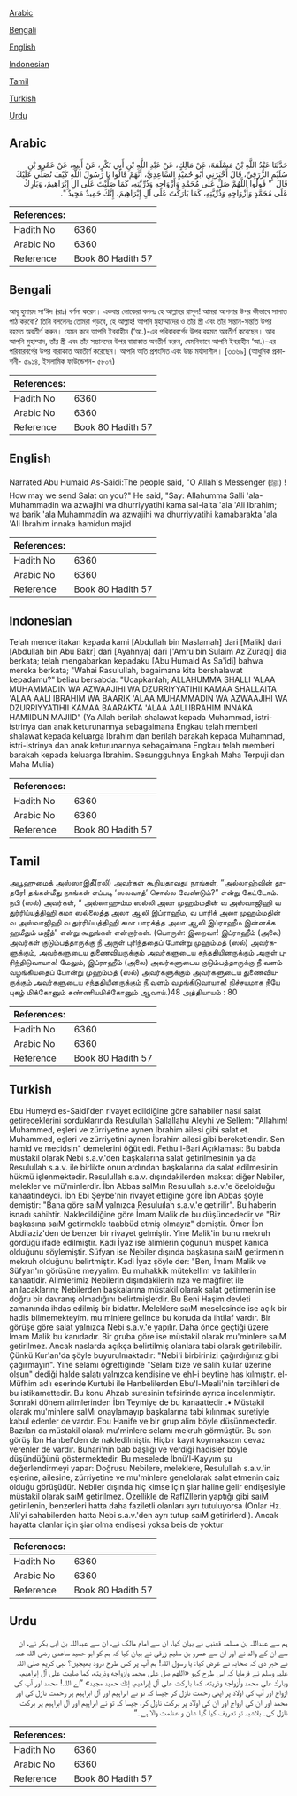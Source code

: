 [Arabic](#arabic)

[Bengali](#bengali)

[English](#english)

[Indonesian](#indonesian)

[Tamil](#tamil)

[Turkish](#turkish)

[Urdu](#urdu)

## Arabic


<div dir="rtl" lang="ar" style={{fontSize:'larger',backgroundColor:'#f8f9fa',padding:20}}>
حَدَّثَنَا عَبْدُ اللَّهِ بْنُ مَسْلَمَةَ، عَنْ مَالِكٍ، عَنْ عَبْدِ اللَّهِ بْنِ أَبِي بَكْرٍ، عَنْ أَبِيهِ، عَنْ عَمْرِو بْنِ سُلَيْمٍ الزُّرَقِيِّ، قَالَ أَخْبَرَنِي أَبُو حُمَيْدٍ السَّاعِدِيُّ، أَنَّهُمْ قَالُوا يَا رَسُولَ اللَّهِ كَيْفَ نُصَلِّي عَلَيْكَ قَالَ ‏ "‏ قُولُوا اللَّهُمَّ صَلِّ عَلَى مُحَمَّدٍ وَأَزْوَاجِهِ وَذُرِّيَّتِهِ، كَمَا صَلَّيْتَ عَلَى آلِ إِبْرَاهِيمَ، وَبَارِكْ عَلَى مُحَمَّدٍ وَأَزْوَاجِهِ وَذُرِّيَّتِهِ، كَمَا بَارَكْتَ عَلَى آلِ إِبْرَاهِيمَ، إِنَّكَ حَمِيدٌ مَجِيدٌ ‏"‏‏.‏
</div>
<div style={{backgroundColor:'#f8f9fa',padding:20, marginBottom: 10}}><table> <thead> <tr> <th>References:</th> <th></th> </tr> </thead> <tbody><tr><td>Hadith No</td><td>6360</td></tr><tr><td>Arabic No</td><td>6360</td></tr><tr><td>Reference</td><td>Book 80 Hadith 57</td></tr></tbody></table></div>

## Bengali


<div dir="ltr" lang="bn" style={{fontSize:'larger',backgroundColor:'#f8f9fa',padding:20}}>
আবূ হুমায়দ সা‘ঈদ (রাঃ) বর্ণনা করেন। একবার লোকেরা বললঃ হে আল্লাহর রাসূল! আমরা আপনার উপর কীভাবে সালাত পাঠ করবো? তিনি বললেনঃ তোমরা পড়বে, হে আল্লাহ! আপনি মুহাম্মাদের ও তাঁর স্ত্রী এবং তাঁর সন্তান-সন্ততি উপর রহমত অবতীর্ণ করুন। যেমন করে আপনি ইবরাহীম (‘আ.)-এর পরিবারবর্গের উপর রহমত অবতীর্ণ করেছেন। আর আপনি মুহাম্মাদ, তাঁর স্ত্রী এবং তাঁর সন্তানদের উপর বারাকাত অবতীর্ণ করুন, যেমনিভাবে আপনি ইবরাহীম ‘আ.)-এর পরিবারবর্গের উপর বারাকাত অবতীর্ণ করেছেন। আপনি অতি প্রশংসিত এবং উচ্চ মর্যাদাশীল। [৩৩৬৯] (আধুনিক প্রকাশনী- ৫৯১৪, ইসলামিক ফাউন্ডেশন- ৫৮০৭)
</div>
<div style={{backgroundColor:'#f8f9fa',padding:20, marginBottom: 10}}><table> <thead> <tr> <th>References:</th> <th></th> </tr> </thead> <tbody><tr><td>Hadith No</td><td>6360</td></tr><tr><td>Arabic No</td><td>6360</td></tr><tr><td>Reference</td><td>Book 80 Hadith 57</td></tr></tbody></table></div>

## English


<div dir="ltr" lang="en" style={{fontSize:'larger',backgroundColor:'#f8f9fa',padding:20}}>
Narrated Abu Humaid As-Saidi:The people said, "O Allah's Messenger (ﷺ) ! How may we send Salat on you?" He said, "Say: Allahumma Salli 'ala- Muhammadin wa azwajihi wa dhurriyyatihi kama sal-laita 'ala 'Ali Ibrahim; wa barik 'ala Muhammadin wa azwajihi wa dhurriyyatihi kamabarakta 'ala 'Ali Ibrahim innaka hamidun majid
</div>
<div style={{backgroundColor:'#f8f9fa',padding:20, marginBottom: 10}}><table> <thead> <tr> <th>References:</th> <th></th> </tr> </thead> <tbody><tr><td>Hadith No</td><td>6360</td></tr><tr><td>Arabic No</td><td>6360</td></tr><tr><td>Reference</td><td>Book 80 Hadith 57</td></tr></tbody></table></div>

## Indonesian


<div dir="ltr" lang="id" style={{fontSize:'larger',backgroundColor:'#f8f9fa',padding:20}}>
Telah menceritakan kepada kami [Abdullah bin Maslamah] dari [Malik] dari [Abdullah bin Abu Bakr] dari [Ayahnya] dari ['Amru bin Sulaim Az Zuraqi] dia berkata; telah mengabarkan kepadaku [Abu Humaid As Sa'idi] bahwa mereka berkata; "Wahai Rasulullah, bagaimana kita bershalawat kepadamu?" beliau bersabda: "Ucapkanlah; ALLAHUMMA SHALLI 'ALAA MUHAMMADIN WA AZWAAJIHI WA DZURRIYYATIHII KAMAA SHALLAITA 'ALAA AALI IBRAHIM WA BAARIK 'ALAA MUHAMMADIN WA AZWAAJIHI WA DZURRIYYATIHII KAMAA BAARAKTA 'ALAA AALI IBRAHIM INNAKA HAMIIDUN MAJIID" (Ya Allah berilah shalawat kepada Muhammad, istri-istrinya dan anak keturunannya sebagaimana Engkau telah memberi shalawat kepada keluarga Ibrahim dan berilah barakah kepada Muhammad, istri-istrinya dan anak keturunannya sebagaimana Engkau telah memberi barakah kepada keluarga Ibrahim. Sesungguhnya Engkah Maha Terpuji dan Maha Mulia)
</div>
<div style={{backgroundColor:'#f8f9fa',padding:20, marginBottom: 10}}><table> <thead> <tr> <th>References:</th> <th></th> </tr> </thead> <tbody><tr><td>Hadith No</td><td>6360</td></tr><tr><td>Arabic No</td><td>6360</td></tr><tr><td>Reference</td><td>Book 80 Hadith 57</td></tr></tbody></table></div>

## Tamil


<div dir="ltr" lang="ta" style={{fontSize:'larger',backgroundColor:'#f8f9fa',padding:20}}>
அபூஹுமைத் அஸ்ஸாஇதீ(ரலி) அவர்கள் கூறியதாவது: நாங்கள், “அல்லாஹ்வின் தூதரே! தங்கள்மீது நாங்கள் எப்படி ‘ஸலவாத்’ சொல்ல வேண்டும்?” என்று கேட்டோம். நபி (ஸல்) அவர்கள், “ அல்லாஹும்ம ஸல்லி அலா முஹம்மதின் வ அஸ்வாஜிஹி வ துர்ரிய்யத்திஹி கமா ஸல்லைத்த அலா ஆலி இப்ராஹீம, வ பாரிக் அலா முஹம்மதின் வ அஸ்வாஜிஹி வ துர்ரிய்யத்திஹி கமா பாரக்த்த அலா ஆலி இப்ராஹீம இன்னக்க ஹமீதும் மஜீத்” என்று கூறுங்கள் என்றார்கள். (பொருள்: இறைவா! இப்ராஹீம் (அலை) அவர்கள் குடும்பத்தாருக்கு நீ அருள் புரிந்ததைப் போன்று முஹம்மத் (ஸல்) அவர்களுக்கும், அவர்களுடைய துணைவியருக்கும் அவர்களுடைய சந்ததியினருக்கும் அருள் புரிந்திடுவாயாக! மேலும், இப்ராஹீம் (அலை) அவர்களுடைய குடும்பத்தாருக்கு நீ வளம் வழங்கியதைப் போன்று முஹம்மத் (ஸல்) அவர்களுக்கும் அவர்களுடைய துணைவியருக்கும் அவர்களுடைய சந்ததியினருக்கும் நீ வளம் வழங்கிடுவாயாக! நிச்சயமாக நீயே புகழ் மிக்கோனும் கண்ணியமிக்கோனும் ஆவாய்.)48 அத்தியாயம் : 80
</div>
<div style={{backgroundColor:'#f8f9fa',padding:20, marginBottom: 10}}><table> <thead> <tr> <th>References:</th> <th></th> </tr> </thead> <tbody><tr><td>Hadith No</td><td>6360</td></tr><tr><td>Arabic No</td><td>6360</td></tr><tr><td>Reference</td><td>Book 80 Hadith 57</td></tr></tbody></table></div>

## Turkish


<div dir="ltr" lang="tr" style={{fontSize:'larger',backgroundColor:'#f8f9fa',padding:20}}>
Ebu Humeyd es-Saidi'den rivayet edildiğine göre sahabiler nasıl salat getireceklerini sorduklarında Resulullah Sallallahu Aleyhi ve Sellem: "Allahım! Muhammed, eşleri ve zürriyetine aynen İbrahim ailesi gibi salat et. Muhammed, eşleri ve zürriyetini aynen İbrahim ailesi gibi bereketlendir. Sen hamid ve mecidsin" demelerini öğütledi. Fethu'l-Bari Açıklaması: Bu babda müstakil olarak Nebi s.a.v.'den başkalarına salat getirilmesinin ya da Resulullah s.a.v. ile birlikte onun ardından başkalarına da salat edilmesinin hükmü işlenmektedir. Resulullah s.a.v. dışındakilerden maksat diğer Nebiler, melekler ve mü'minlerdir. İbn Abbas salMın Resulullah s.a.v.'e özelolduğu kanaatindeydi. İbn Ebi Şeybe'nin rivayet ettiğine göre İbn Abbas şöyle demiştir: "Bana göre saıM yalnızca Resuluılah s.a.v.'e getirilir". Bu haberin isnadı sahihtir. Nakledildiğine göre İmam Malik de bu düşüncededir ve "Biz başkasına saıM getirmekle taabbüd etmiş olmayız" demiştir. Ömer İbn Abdilaziz'den de benzer bir rivayet gelmiştir. Yine Malik'in bunu mekruh gördüğü ifade edilmiştir. Kadi İyaz ise alimlerin çoğunun müspet kanıda olduğunu söylemiştir. Süfyan ise Nebiler dışında başkasına saıM getirmenin mekruh olduğunu belirtmiştir. Kadi İyaz şöyle der: "Ben, İmam Malik ve Süfyan'ın görüşüne meyyalim. Bu muhakkik mütekellim ve fakihlerin kanaatidir. Alimlerimiz Nebilerin dışındakilerin rıza ve mağfiret ile anılacaklarını; Nebilerden başkalarına müstakil olarak salat getirmenin ise doğru bir davranış olmadığını belirtmişlerdir. Bu Beni Haşim devleti zamanında ihdas edilmiş bir bidattır. Meleklere saıM meselesinde ise açık bir hadis bilmemekteyim. mu'minlere gelince bu konuda da ihtilaf vardır. Bir görüşe göre salat yalnızca Nebi s.a.v.'e yapılır. Daha önce geçtiği üzere İmam Malik bu kanıdadır. Bir gruba göre ise müstakil olarak mu'minlere saıM getirilmez. Ancak naslarda açıkça belirtilmiş olanlara tabi olarak getirilebilir. Çünkü Kur'an'da şöyle buyurulmaktadır: "Nebi'i birbirinizi çağırdığınız gibi çağırmayın". Yine selamı öğrettiğinde "Selam bize ve salih kullar üzerine olsun" dediği halde salatı yalnızca kendisine ve ehl-i beytine has kılmıştır. el-Müfhim adlı eserinde Kurtubi ile Hanbelilerden Ebu'l-Meali'nin tercihleri de bu istikamettedir. Bu konu Ahzab suresinin tefsirinde ayrıca incelenmiştir. Sonraki dönem alimlerinden İbn Teymiye de bu kanaattedir .• Müstakil olarak mu'minlere salMı onaylamayıp başkalarına tabi kılınmak suretiyle kabul edenler de vardır. Ebu Hanife ve bir grup alim böyle düşünmektedir. Bazıları da müstakil olarak mu'minlere selamı mekruh görmüştür. Bu son görüş İbn Hanbel'den de nakledilmiştir. Hiçbir kayıt koymaksızın cevaz verenler de vardır. Buhari'nin bab başlığı ve verdiği hadisler böyle düşündüğünü göstermektedir. Bu meselede İbnü'l-Kayyım şu değerlendirmeyi yapar: Doğrusu Nebilere, meleklere, Resulullah s.a.v.'in eşlerine, ailesine, zürriyetine ve mu'minlere genelolarak salat etmenin caiz olduğu görüşüdür. Nebiler dışında hiç kimse için şiar haline gelir endişesiyle müstakil olarak saıM getirilmez. Özellikle de RaflZllerin yaptığı gibi saıM getirilenin, benzerleri hatta daha faziletli olanları ayrı tutuluyorsa (Onlar Hz. Ali'yi sahabilerden hatta Nebi s.a.v.'den ayrı tutup saıM getirirlerdi). Ancak hayatta olanlar için şiar olma endişesi yoksa beis de yoktur
</div>
<div style={{backgroundColor:'#f8f9fa',padding:20, marginBottom: 10}}><table> <thead> <tr> <th>References:</th> <th></th> </tr> </thead> <tbody><tr><td>Hadith No</td><td>6360</td></tr><tr><td>Arabic No</td><td>6360</td></tr><tr><td>Reference</td><td>Book 80 Hadith 57</td></tr></tbody></table></div>

## Urdu


<div dir="rtl" lang="ur" style={{fontSize:'larger',backgroundColor:'#f8f9fa',padding:20}}>
ہم سے عبداللہ بن مسلمہ قعنبی نے بیان کیا، ان سے امام مالک نے، ان سے عبداللہ بن ابی بکر نے، ان سے ان کے والد نے اور ان سے عمرو بن سلیم زرقی نے بیان کیا کہ ہم کو ابو حمید ساعدی رضی اللہ عنہ نے خبر دی کہ صحابہ نے عرض کیا: یا رسول اللہ! ہم آپ پر کس طرح درود بھیجیں؟ نبی کریم صلی اللہ علیہ وسلم نے فرمایا کہ اس طرح کہو «اللهم صل على محمد وأزواجه وذريته،‏‏‏‏ كما صليت على آل إبراهيم،‏‏‏‏ وبارك على محمد وأزواجه وذريته،‏‏‏‏ كما باركت على آل إبراهيم،‏‏‏‏ إنك حميد مجيد» ”اے اللہ! محمد اور آپ کی ازواج اور آپ کی اولاد پر اپنی رحمت نازل کر جیسا کہ تو نے ابراہیم اور آل ابراہیم پر رحمت نازل کی اور محمد اور ان کی ازواج اور ان کی اولاد پر برکت نازل کر، جیسا کہ تو نے ابراہیم اور آل ابراہیم پر برکت نازل کی۔ بلاشبہ تو تعریف کیا گیا شان و عظمت والا ہے۔“
</div>
<div style={{backgroundColor:'#f8f9fa',padding:20, marginBottom: 10}}><table> <thead> <tr> <th>References:</th> <th></th> </tr> </thead> <tbody><tr><td>Hadith No</td><td>6360</td></tr><tr><td>Arabic No</td><td>6360</td></tr><tr><td>Reference</td><td>Book 80 Hadith 57</td></tr></tbody></table></div>